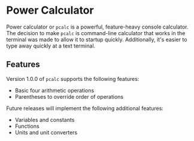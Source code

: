 # Power Calculator

Power calculator or `pcalc` is a powerful, feature-heavy console calculator. The
decision to make `pcalc` is command-line calculator that works in the terminal
was made to allow it to startup quickly. Additionally, it's easier to type away
quickly at a text terminal.

## Features

Version 1.0.0 of `pcalc` supports the following features:

* Basic four arithmetic operations
* Parentheses to override order of operations

Future releases will implement the following additional features:

* Variables and constants
* Functions
* Units and unit converters
